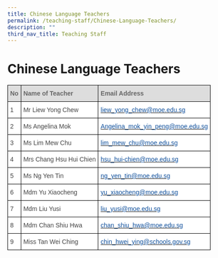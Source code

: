 ```yaml
---
title: Chinese Language Teachers
permalink: /teaching-staff/Chinese-Language-Teachers/
description: ""
third_nav_title: Teaching Staff
---
```

Chinese Language Teachers
=========================

<style type="text/css">
.tg  {border-collapse:collapse;border-spacing:0;}
.tg td{border-color:black;border-style:solid;border-width:1px;font-family:Arial, sans-serif;font-size:14px;
  overflow:hidden;padding:10px 5px;word-break:normal;}
.tg th{border-color:black;border-style:solid;border-width:1px;font-family:Arial, sans-serif;font-size:14px;
  font-weight:normal;overflow:hidden;padding:10px 5px;word-break:normal;}
.tg .tg-e14l{background-color:#DDD;color:#666;font-weight:bold;text-align:left;vertical-align:top}
.tg .tg-sdzj{background-color:#FFF;color:#454545;text-align:left;vertical-align:middle}
.tg .tg-d8aa{background-color:#FFF;color:#10509C;text-align:left;vertical-align:top}
</style>
<table class="tg">
<thead>
  <tr>
    <th class="tg-e14l">No</th>
    <th class="tg-e14l">Name of Teacher</th>
    <th class="tg-e14l">Email Address</th>
  </tr>
</thead>
<tbody>
  <tr>
    <td class="tg-sdzj">1</td>
    <td class="tg-sdzj">Mr Liew Yong Chew</td>
    <td class="tg-d8aa"><a href="mailto:liew_yong_chew@moe.edu.sg"><span style="text-decoration:none;color:#10509C">liew_yong_chew@moe.edu.sg</span></a></td>
  </tr>
  <tr>
    <td class="tg-sdzj">2</td>
    <td class="tg-sdzj">Ms Angelina Mok</td>
    <td class="tg-d8aa"><a href="mailto:Angelina_mok_yin_peng@moe.edu.sg"><span style="text-decoration:none;color:#10509C">Angelina_mok_yin_peng@moe.edu.sg</span></a></td>
  </tr>
  <tr>
    <td class="tg-sdzj">3</td>
    <td class="tg-sdzj">Ms Lim Mew Chu</td>
    <td class="tg-d8aa"><a href="mailto:eng_jiamei@moe.edu.sg"><span style="text-decoration:none;color:#10509C">lim_mew_chu@moe.edu.sg</span></a></td>
  </tr>
  <tr>
    <td class="tg-sdzj">4</td>
    <td class="tg-sdzj">Mrs Chang Hsu Hui Chien</td>
    <td class="tg-d8aa"><a href="mailto:hsu_hui-chien@moe.edu.sg"><span style="text-decoration:none;color:#10509C">hsu_hui-chien@moe.edu.sg</span></a></td>
  </tr>
  <tr>
    <td class="tg-sdzj">5</td>
    <td class="tg-sdzj">Ms Ng Yen Tin</td>
    <td class="tg-d8aa"><a href="mailto:ng_yen_tin@moe.edu.sg"><span style="text-decoration:none;color:#10509C">ng_yen_tin@moe.edu.sg</span></a></td>
  </tr>
  <tr>
    <td class="tg-sdzj">6</td>
    <td class="tg-sdzj">Mdm Yu Xiaocheng</td>
    <td class="tg-d8aa"><a href="mailto:yu_xiaocheng@moe.edu.sg"><span style="text-decoration:none;color:#10509C">yu_xiaocheng@moe.edu.sg</span></a></td>
  </tr>
  <tr>
    <td class="tg-sdzj">7</td>
    <td class="tg-sdzj">Mdm Liu Yusi</td>
    <td class="tg-d8aa"><a href="mailto:liu_yusi@moe.edu.sg"><span style="text-decoration:none;color:#10509C">liu_yusi@moe.edu.sg</span></a></td>
  </tr>
  <tr>
    <td class="tg-sdzj">8</td>
    <td class="tg-sdzj">Mdm Chan Shiu Hwa</td>
    <td class="tg-d8aa"><a href="mailto:chan_shiu_hwa@moe.edu.sg"><span style="text-decoration:none;color:#10509C">chan_shiu_hwa@moe.edu.sg</span></a><br></td>
  </tr>
  <tr>
    <td class="tg-sdzj">9 </td>
    <td class="tg-sdzj">Miss Tan Wei Ching </td>
    <td class="tg-sdzj"><a href="mailto:chin_hwei_ying@schools.gov.sg"><span style="text-decoration:none;color:#10509C">chin_hwei_ying@schools.gov.sg</span></a><br></td> 
  </tr>
</tbody>
</table>

